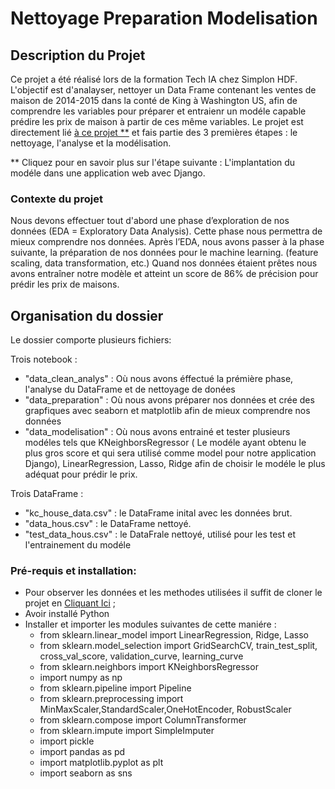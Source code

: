 # Nettoyage Preparation Modelisation


## Description du Projet

Ce projet a été réalisé lors de la formation Tech IA chez Simplon HDF. L'objectif est d'analayser, nettoyer un Data Frame contenant les ventes de maison de 2014-2015 dans la conté de King à Washington US, afin de comprendre les variables pour préparer et entraienr un modéle capable prédire les prix de maison à partir de ces même variables.
Le projet est directement lié [à ce projet **](https://github.com/ForskyOnly/djang_app_prediction) et fais partie des 3 premières étapes : le nettoyage, l'analyse et la modélisation.

** Cliquez pour en savoir plus sur l'étape suivante : L'implantation du modéle dans une application web avec Django.


### Contexte du projet


Nous devons effectuer tout d'abord une phase d’exploration de nos données (EDA = Exploratory Data Analysis). Cette phase nous permettra de mieux comprendre nos données.
Après l’EDA, nous avons passer à la phase suivante, la préparation de nos données pour le machine learning. (feature scaling, data transformation, etc.)
Quand nos données étaient prêtes nous avons entraîner notre modèle et atteint un score de 86% de précision pour prédir les prix de maisons.


## Organisation du dossier

Le dossier comporte plusieurs fichiers:

 Trois notebook :
 - "data_clean_analys" : Où nous avons éffectué la prémière phase, l'analyse du DataFrame et de nettoyage de donées 
 - "data_preparation" : Où nous avons préparer nos données et crée des grapfiques avec seaborn et matplotlib afin de mieux comprendre nos données
 - "data_modelisation" : Où nous avons entrainé et tester plusieurs modéles tels que KNeighborsRegressor ( Le modéle ayant obtenu le plus gros score et qui sera utilisé comme model pour notre application Django), LinearRegression, Lasso, Ridge afin de choisir le modéle le plus adéquat pour prédir le prix.


 Trois DataFrame : 
 - "kc_house_data.csv" : le DataFrame inital avec les données brut.
 - "data_hous.csv" : le DataFrame nettoyé.
 - "test_data_hous.csv" : le DataFrale nettoyé, utilisé pour les test et l'entrainement du modéle

### Pré-requis et installation:

- Pour observer les données et les methodes utilisées il suffit de cloner le projet en [Cliquant Ici](https://github.com/ForskyOnly/ml_data_analyse_modelisation) ;
- Avoir installé Python
- Installer et importer les modules suivantes de cette maniére : 
    - from sklearn.linear_model import LinearRegression, Ridge, Lasso
    - from sklearn.model_selection import GridSearchCV, train_test_split, cross_val_score, validation_curve, learning_curve
    - from sklearn.neighbors import KNeighborsRegressor
    - import numpy as np
    - from sklearn.pipeline import Pipeline
    - from sklearn.preprocessing import MinMaxScaler,StandardScaler,OneHotEncoder, RobustScaler
    - from sklearn.compose import ColumnTransformer
    - from sklearn.impute import SimpleImputer
    - import pickle
    - import pandas as pd
    - import matplotlib.pyplot as plt
    - import seaborn as sns